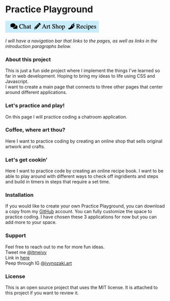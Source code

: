 # Practice Playground

![Image of Nav](/images/Navbar.png)

*I will have a navigation bar that links to the pages, as well as links in the introduction paragraphs below.*  

### About this project
This is just a fun side project where I implement the things I've learned so far in web development. Hoping to bring my ideas to life using CSS and Javascript.  
I want to create a main page that connects to three other pages that center around different applications.  

### Let's practice and play!
On this page I will practice coding a chatroom application.  

### Coffee, where art thou?
Here I want to practice coding by creating an online shop that sells original artwork and crafts.  

### Let's get cookin'
Here I want to practice code by creating an online recipe book. I want to be able to play around with different ways to check off ingridients and steps and build in timers in steps that require a set time.  

### Installation
If you would like to create your own Practice Playground, you can download a copy from my [GitHub](https://github.com/IvyNozaki/PracticePlayground) account. You can fully customize the space to practice coding. I have chosen these 3 applications for now but you can add more to your space.  

### Support
Feel free to reach out to me for more fun ideas.  
Tweet me [@itmeivy](https://twitter.com/itmeivy)  
Link in [here](https://www.linkedin.com/in/ivy-nozaki-095565205/)  
Peep through IG [@ivynozaki.art](https://www.instagram.com/ivynozaki.art/)  

### License
This is an open source project that uses the MIT license. It is attached to this project if you want to review it.
